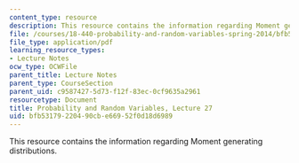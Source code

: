 ```yaml
---
content_type: resource
description: This resource contains the information regarding Moment generating distributions.
file: /courses/18-440-probability-and-random-variables-spring-2014/bfb53179220490cbe66952f0d18d6989_MIT18_440S14_Lecture27.pdf
file_type: application/pdf
learning_resource_types:
- Lecture Notes
ocw_type: OCWFile
parent_title: Lecture Notes
parent_type: CourseSection
parent_uid: c9587427-5d73-f12f-83ec-0cf9635a2961
resourcetype: Document
title: Probability and Random Variables, Lecture 27
uid: bfb53179-2204-90cb-e669-52f0d18d6989
---
```

This resource contains the information regarding Moment generating distributions.

